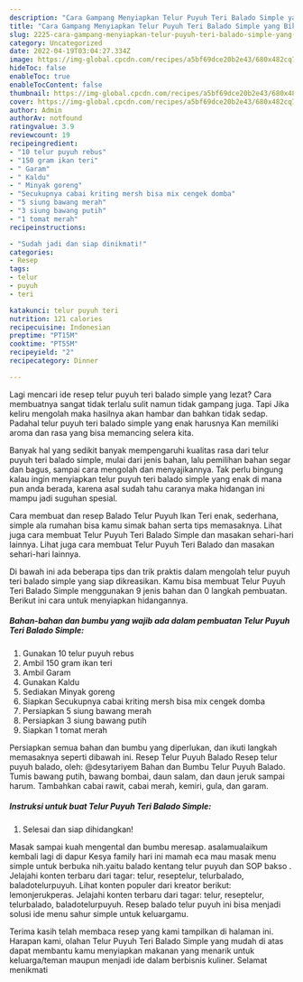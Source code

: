 ```yaml
---
description: "Cara Gampang Menyiapkan Telur Puyuh Teri Balado Simple yang Bikin Ngiler, Buat Buka Puasa Bikin Ngiler"
title: "Cara Gampang Menyiapkan Telur Puyuh Teri Balado Simple yang Bikin Ngiler, Buat Buka Puasa Bikin Ngiler"
slug: 2225-cara-gampang-menyiapkan-telur-puyuh-teri-balado-simple-yang-bikin-ngiler-buat-buka-puasa-bikin-ngiler
category: Uncategorized
date: 2022-04-19T03:04:27.334Z
image: https://img-global.cpcdn.com/recipes/a5bf69dce20b2e43/680x482cq70/telur-puyuh-teri-balado-simple-foto-resep-utama.jpg
hideToc: false
enableToc: true
enableTocContent: false
thumbnail: https://img-global.cpcdn.com/recipes/a5bf69dce20b2e43/680x482cq70/telur-puyuh-teri-balado-simple-foto-resep-utama.jpg
cover: https://img-global.cpcdn.com/recipes/a5bf69dce20b2e43/680x482cq70/telur-puyuh-teri-balado-simple-foto-resep-utama.jpg
author: Admin
authorAv: notfound
ratingvalue: 3.9
reviewcount: 19
recipeingredient:
- "10 telur puyuh rebus"
- "150 gram ikan teri"
- " Garam"
- " Kaldu"
- " Minyak goreng"
- "Secukupnya cabai kriting mersh bisa mix cengek domba"
- "5 siung bawang merah"
- "3 siung bawang putih"
- "1 tomat merah"
recipeinstructions:

- "Sudah jadi dan siap dinikmati!"
categories:
- Resep
tags:
- telur
- puyuh
- teri

katakunci: telur puyuh teri 
nutrition: 121 calories
recipecuisine: Indonesian
preptime: "PT15M"
cooktime: "PT55M"
recipeyield: "2"
recipecategory: Dinner

---
```



Lagi mencari ide resep telur puyuh teri balado simple yang lezat? Cara membuatnya sangat tidak terlalu sulit namun tidak gampang juga. Tapi Jika keliru mengolah maka hasilnya akan hambar dan bahkan tidak sedap. Padahal telur puyuh teri balado simple yang enak harusnya Kan memiliki aroma dan rasa yang bisa memancing selera kita.


Banyak hal yang sedikit banyak mempengaruhi kualitas rasa dari telur puyuh teri balado simple, mulai dari jenis bahan, lalu pemilihan bahan segar dan bagus, sampai cara mengolah dan menyajikannya. Tak perlu bingung kalau ingin menyiapkan telur puyuh teri balado simple yang enak di mana pun anda berada, karena asal sudah tahu caranya maka hidangan ini mampu jadi suguhan spesial.

Cara membuat dan resep Balado Telur Puyuh Ikan Teri enak, sederhana, simple ala rumahan bisa kamu simak bahan serta tips memasaknya. Lihat juga cara membuat Telur Puyuh Teri Balado Simple dan masakan sehari-hari lainnya. Lihat juga cara membuat Telur Puyuh Teri Balado dan masakan sehari-hari lainnya.


Di bawah ini ada beberapa tips dan trik praktis dalam mengolah telur puyuh teri balado simple yang siap dikreasikan. Kamu bisa membuat Telur Puyuh Teri Balado Simple menggunakan 9 jenis bahan dan 0 langkah pembuatan. Berikut ini cara untuk menyiapkan hidangannya.

<!--inarticleads1-->

##### Bahan-bahan dan bumbu yang wajib ada dalam pembuatan Telur Puyuh Teri Balado Simple:

1. Gunakan 10 telur puyuh rebus
1. Ambil 150 gram ikan teri
1. Ambil  Garam
1. Gunakan  Kaldu
1. Sediakan  Minyak goreng
1. Siapkan Secukupnya cabai kriting mersh bisa mix cengek domba
1. Persiapkan 5 siung bawang merah
1. Persiapkan 3 siung bawang putih
1. Siapkan 1 tomat merah


Persiapkan semua bahan dan bumbu yang diperlukan, dan ikuti langkah memasaknya seperti dibawah ini. Resep Telur Puyuh Balado Resep telur puyuh balado, oleh: @desytariyem Bahan dan Bumbu Telur Puyuh Balado. Tumis bawang putih, bawang bombai, daun salam, dan daun jeruk sampai harum. Tambahkan cabai rawit, cabai merah, kemiri, gula, dan garam. 

<!--inarticleads2-->

##### Instruksi untuk buat Telur Puyuh Teri Balado Simple:


1. Selesai dan siap dihidangkan!

Masak sampai kuah mengental dan bumbu meresap. asalamualaikum kembali lagi di dapur Kesya family hari ini mamah eca mau masak menu simple untuk berbuka nih.yaitu balado kentang telur puyuh dan SOP bakso . Jelajahi konten terbaru dari tagar: telur, reseptelur, telurbalado, baladotelurpuyuh. Lihat konten populer dari kreator berikut: lemonjerukperas. Jelajahi konten terbaru dari tagar: telur, reseptelur, telurbalado, baladotelurpuyuh. Resep balado telur puyuh ini bisa menjadi solusi ide menu sahur simple untuk keluargamu. 

Terima kasih telah membaca resep yang kami tampilkan di halaman ini. Harapan kami, olahan Telur Puyuh Teri Balado Simple yang mudah di atas dapat membantu kamu menyiapkan makanan yang menarik untuk keluarga/teman maupun menjadi ide dalam berbisnis kuliner. Selamat menikmati
